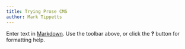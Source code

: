 ```yaml
---
title: Trying Prose CMS
author: Mark Tippetts
---
```


Enter text in [Markdown](http://daringfireball.net/projects/markdown/). Use the toolbar above, or click the **?** button for formatting help.
